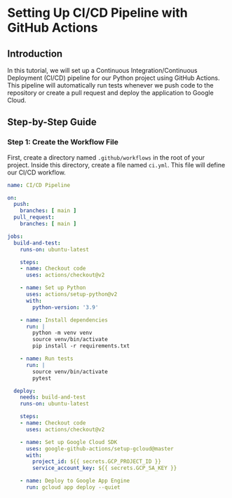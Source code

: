 # Setting Up CI/CD Pipeline with GitHub Actions

## Introduction

In this tutorial, we will set up a Continuous Integration/Continuous Deployment (CI/CD) pipeline for our Python project using GitHub Actions. This pipeline will automatically run tests whenever we push code to the repository or create a pull request and deploy the application to Google Cloud.

## Step-by-Step Guide

### Step 1: Create the Workflow File

First, create a directory named `.github/workflows` in the root of your project. Inside this directory, create a file named `ci.yml`. This file will define our CI/CD workflow.

```yaml
name: CI/CD Pipeline

on:
  push:
    branches: [ main ]
  pull_request:
    branches: [ main ]

jobs:
  build-and-test:
    runs-on: ubuntu-latest

    steps:
    - name: Checkout code
      uses: actions/checkout@v2

    - name: Set up Python
      uses: actions/setup-python@v2
      with:
        python-version: '3.9'

    - name: Install dependencies
      run: |
        python -m venv venv
        source venv/bin/activate
        pip install -r requirements.txt

    - name: Run tests
      run: |
        source venv/bin/activate
        pytest

  deploy:
    needs: build-and-test
    runs-on: ubuntu-latest

    steps:
    - name: Checkout code
      uses: actions/checkout@v2

    - name: Set up Google Cloud SDK
      uses: google-github-actions/setup-gcloud@master
      with:
        project_id: ${{ secrets.GCP_PROJECT_ID }}
        service_account_key: ${{ secrets.GCP_SA_KEY }}

    - name: Deploy to Google App Engine
      run: gcloud app deploy --quiet
